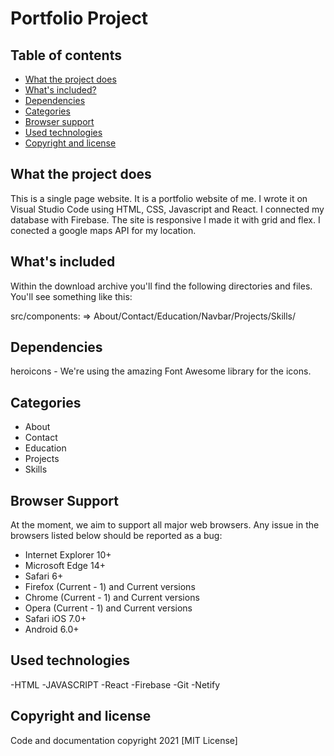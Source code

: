 # Portfolio Project

## Table of contents
- [What the project does](#What-the-project-does)
- [What's included?](#whats-included)
- [Dependencies](#dependencies)
- [Categories](#categories)
- [Browser support](#browser-support)
- [Used technologies](#used-technologies)
- [Copyright and license](#copyright-and-license)

## What the project does
This is a single page website. It is a portfolio website of me. I wrote it on Visual Studio Code using HTML, CSS, Javascript and React. I connected my database with Firebase. The site is responsive I made it with grid and flex. I conected a google maps API for my location.

## What's included
Within the download archive you'll find the following directories and files. You'll see something like this:

src/components: => About/Contact/Education/Navbar/Projects/Skills/


## Dependencies
heroicons - We're using the amazing Font Awesome library for the icons.

## Categories
- About
- Contact
- Education
- Projects
- Skills

## Browser Support
At the moment, we aim to support all major web browsers. Any issue in the browsers listed below should be reported as a bug:
- Internet Explorer 10+
- Microsoft Edge 14+
- Safari 6+
- Firefox (Current - 1) and Current versions
- Chrome (Current - 1) and Current versions
- Opera (Current - 1) and Current versions
- Safari iOS 7.0+
- Android 6.0+

## Used technologies
-HTML
-JAVASCRIPT
-React
-Firebase
-Git
-Netify


## Copyright and license

Code and documentation copyright 2021  [MIT License]
